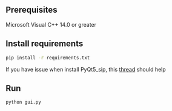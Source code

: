 ## Prerequisites
Microsoft Visual C++ 14.0 or greater


## Install requirements
```sh
pip install -r requirements.txt
```
If you have issue when install PyQt5_sip, this [thread](https://forum.qt.io/topic/90839/lnk1158-cannot-run-rc-exe) should help

## Run
```sh
python gui.py
```
